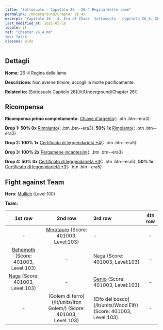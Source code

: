 ```yaml
---
title: "Sottosuolo - Capitolo 26 - 26-4 Regina delle lame"
permalink: /Underground/Chapter 26_4/
excerpt: "Capitolo 26 - 4. Era of Chaos  Sottosuolo - Capitolo 26_4. 26-4 Regina delle lame"
last_modified_at: 2021-05-18
locale: it
ref: "Chapter 26_4.md"
toc: false
classes: wide
---
```


## Dettagli

 **Nome:** 26-4 Regina delle lame

 **Descrizione:** Non averne timore, accogli la morte pacificamente.

 **Related to:** [Sottosuolo Capitolo 26](/it/Underground/Chapter 26/)

## Ricompensa

 **Ricompensa primo completamento:** [Chiave d'argento](/ItemsIT/con_693/){: .btn .btn--era3}

 **Drop 1:** **50% 0x** [Rimpianto](/ItemsIT/her_458/){: .btn .btn--era3}, **50% 1x** [Rimpianto](/ItemsIT/her_458/){: .btn .btn--era3}

 **Drop 2:** **100% 1x** [Certificato di leggendarietà +4](/ItemsIT/mat_95/){: .btn .btn--era5}

 **Drop 3:** **100% 2x** [Pergamene incantesimi](/ItemsIT/con_694/){: .btn .btn--era3}

 **Drop 4:** **50% 0x** [Certificato di leggendarietà +3](/ItemsIT/mat_88/){: .btn .btn--era5}, **50% 1x** [Certificato di leggendarietà +3](/ItemsIT/mat_88/){: .btn .btn--era5}


## Fight against Team
 **Hero:** [Mullich](/it/heroes/Mullich/) (Level:100)

 **Team:**


  | 1st row | 2nd row | 3rd row | 4th row |
  |:----:|:----:|:----|:----:|
  | - | [Minotauro](/it/units/Minotaur/) (Score: 401003, Level:103)  | - | - |
  | [Behemoth](/it/units/Behemoth/) (Score: 401003, Level:103)  | - | [Naga](/it/units/Naga/) (Score: 401003, Level:103)  | - |
  | [Naga](/it/units/Naga/) (Score: 401003, Level:103)  | - | [Genio](/it/units/Genie/) (Score: 401003, Level:103)  | - |
  | - | [Golem di ferro](/it/units/Iron Golem/) (Score: 401003, Level:103)  | [Elfo del bosco](/it/units/Wood Elf/) (Score: 401003, Level:103)  | - |


